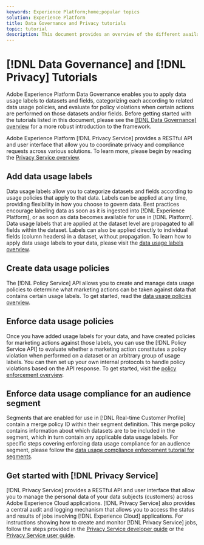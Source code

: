 ```yaml
---
keywords: Experience Platform;home;popular topics
solution: Experience Platform
title: Data Governance and Privacy tutorials
topic: tutorial
description: This document provides an overview of the different available tutorials related to Adobe Experience Platform Data Governance and Adobe Experience Platform Privacy Service.
---
```


# [!DNL Data Governance] and [!DNL Privacy] Tutorials

Adobe Experience Platform Data Governance enables you to apply data usage labels to datasets and fields, categorizing each according to related data usage policies, and evaluate for policy violations when certain actions are performed on those datasets and/or fields. Before getting started with the tutorials listed in this document, please see the [[!DNL Data Governance] overview](../data-governance/home.md) for a more robust introduction to the framework.

Adobe Experience Platform [!DNL Privacy Service] provides a RESTful API and user interface that allow you to coordinate privacy and compliance requests across various solutions. To learn more, please begin by reading the [Privacy Service overview](../privacy-service/home.md).

## Add data usage labels

Data usage labels allow you to categorize datasets and fields according to usage policies that apply to that data. Labels can be applied at any time, providing flexibility in how you choose to govern data. Best practices encourage labeling data as soon as it is ingested into [!DNL Experience Platform], or as soon as data becomes available for use in [!DNL Platform]. Data usage labels that are applied at the dataset level are propagated to all fields within the dataset. Labels can also be applied directly to individual fields (column headers) in a dataset, without propagation. To learn how to apply data usage labels to your data, please visit the [data usage labels overview](../data-governance/labels/overview.md).

## Create data usage policies

The [!DNL Policy Service] API allows you to create and manage data usage policies to determine what marketing actions can be taken against data that contains certain usage labels. To get started, read the [data usage policies overview](../data-governance/policies/overview.md).

## Enforce data usage policies

Once you have added usage labels for your data, and have created policies for marketing actions against those labels, you can use the [!DNL Policy Service API] to evaluate whether a marketing action constitutes a policy violation when performed on a dataset or an arbitrary group of usage labels. You can then set up your own internal protocols to handle policy violations based on the API response. To get started, visit the [policy enforcement overview](../data-governance/enforcement/overview.md).

## Enforce data usage compliance for an audience segment

Segments that are enabled for use in [!DNL Real-time Customer Profile] contain a merge policy ID within their segment definition. This merge policy contains information about which datasets are to be included in the segment, which in turn contain any applicable data usage labels. For specific steps covering enforcing data usage compliance for an audience segment, please follow the [data usage compliance enforcement tutorial for segments](../segmentation/tutorials/governance.md).

## Get started with [!DNL Privacy Service]

[!DNL Privacy Service] provides a RESTful API and user interface that allow you to manage the personal data of your data subjects (customers) across Adobe Experience Cloud applications. [!DNL Privacy Service] also provides a central audit and logging mechanism that allows you to access the status and results of jobs involving [!DNL Experience Cloud] applications. For instructions showing how to create and monitor [!DNL Privacy Service] jobs, follow the steps provided in the [Privacy Service developer guide](../privacy-service/api/getting-started.md) or the [Privacy Service user guide](../privacy-service/ui/overview.md).